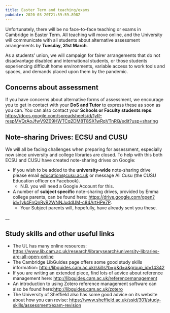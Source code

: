 ```yaml
---
title: Easter Term and teaching/exams
pubdate: 2020-03-20T21:59:59.898Z
---
```

Unfortunately, there will be no face-to-face teaching or exams in Cambridge in Easter Term. All teaching will move online, and the University will communicate with all students about alternative assessment arrangements by **Tuesday, 31st March**. 

As a students’ union, we will campaign for fairer arrangements that do not disadvantage disabled and international students, or those students experiencing difficult home environments, variable access to work tools and spaces, and demands placed upon them by the pandemic.

## Concerns about assessment

If you have concerns about alternative forms of assessment, we encourage you to get in contact with your **DoS and Tutor** to express these as soon as you can.  You can also contact your **Schools or Faculty students reps**: https://docs.google.com/spreadsheets/d/1yR-respMVQrAoJfwV9Z09HWTCq2DM8T8SX1wRqVTnRQ/edit?usp=sharing

## Note-sharing Drives: ECSU and CUSU

We will all be facing challenges when preparing for assessment, especially now since university and college libraries are closed.  To help with this both ECSU and CUSU have created note-sharing drives on Google: 

* If you wish to be added to the **university-wide** note-sharing drive please email education@cusu.ac.uk or message Ali Cusu (the CUSU Education officer on Facebook). 
  * N.B. you will need a Google Account for this.  
* A number of **subject specific** note-sharing drives, provided by Emma college parents, can be found here: https://drive.google.com/open?id=1yk4FnQnRvB2WNNJuddUM-c84ArtHPe7P. 
  * Your Subject parents will, hopefully, have already sent you these.

__

## Study skills and other useful links

* The UL has many online resources: https://www.lib.cam.ac.uk/research/librarysearch/university-libraries-are-all-open-online
* The Cambridge LibGuides page offers some good study skills information: http://libguides.cam.ac.uk/skills?b=g&d=a&group_id=14342
* If you are writing an extended piece, find lots of advice about reference management here: http://libguides.cam.ac.uk/referencemanagement
* An introduction to using Zotero reference management software can also be found here:http://libguides.cam.ac.uk/zotero
* The University of Sheffield also has some good advice on its website about how you can revise: https://www.sheffield.ac.uk/ssid/301/study-skills/assessment/exam-revision

